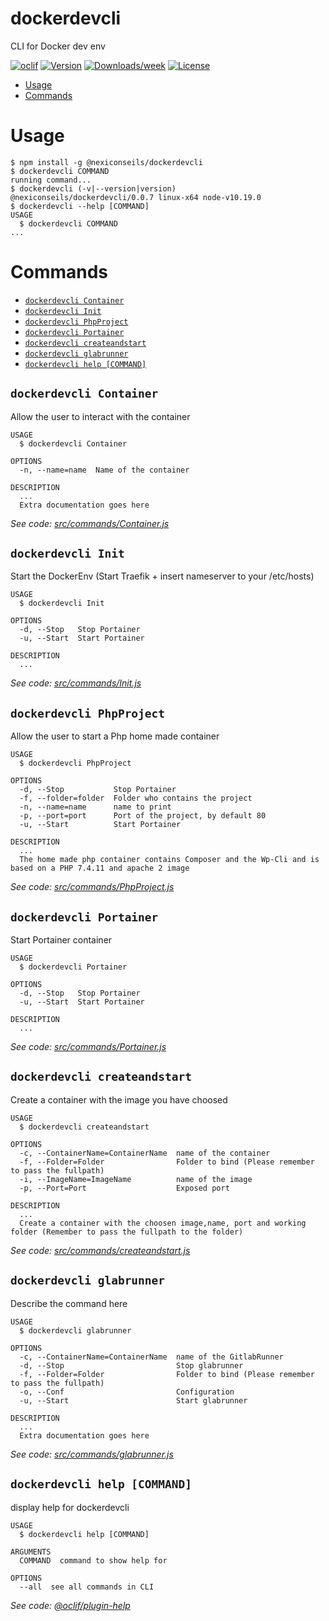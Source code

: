 dockerdevcli
============

CLI for Docker dev env

[![oclif](https://img.shields.io/badge/cli-oclif-brightgreen.svg)](https://oclif.io)
[![Version](https://img.shields.io/npm/v/dockerdevcli.svg)](https://npmjs.org/package/dockerdevcli)
[![Downloads/week](https://img.shields.io/npm/dw/dockerdevcli.svg)](https://npmjs.org/package/dockerdevcli)
[![License](https://img.shields.io/npm/l/dockerdevcli.svg)](https://github.com/batleforc/dockerdevcli/blob/master/package.json)

<!-- toc -->
* [Usage](#usage)
* [Commands](#commands)
<!-- tocstop -->
# Usage
<!-- usage -->
```sh-session
$ npm install -g @nexiconseils/dockerdevcli
$ dockerdevcli COMMAND
running command...
$ dockerdevcli (-v|--version|version)
@nexiconseils/dockerdevcli/0.0.7 linux-x64 node-v10.19.0
$ dockerdevcli --help [COMMAND]
USAGE
  $ dockerdevcli COMMAND
...
```
<!-- usagestop -->
# Commands
<!-- commands -->
* [`dockerdevcli Container`](#dockerdevcli-container)
* [`dockerdevcli Init`](#dockerdevcli-init)
* [`dockerdevcli PhpProject`](#dockerdevcli-phpproject)
* [`dockerdevcli Portainer`](#dockerdevcli-portainer)
* [`dockerdevcli createandstart`](#dockerdevcli-createandstart)
* [`dockerdevcli glabrunner`](#dockerdevcli-glabrunner)
* [`dockerdevcli help [COMMAND]`](#dockerdevcli-help-command)

## `dockerdevcli Container`

Allow the user to interact with the container

```
USAGE
  $ dockerdevcli Container

OPTIONS
  -n, --name=name  Name of the container

DESCRIPTION
  ...
  Extra documentation goes here
```

_See code: [src/commands/Container.js](https://github.com/batleforc/dockerdevcli/blob/v0.0.7/src/commands/Container.js)_

## `dockerdevcli Init`

Start the DockerEnv (Start Traefik + insert nameserver to your /etc/hosts)

```
USAGE
  $ dockerdevcli Init

OPTIONS
  -d, --Stop   Stop Portainer
  -u, --Start  Start Portainer

DESCRIPTION
  ...
```

_See code: [src/commands/Init.js](https://github.com/batleforc/dockerdevcli/blob/v0.0.7/src/commands/Init.js)_

## `dockerdevcli PhpProject`

Allow the user to start a Php home made container

```
USAGE
  $ dockerdevcli PhpProject

OPTIONS
  -d, --Stop           Stop Portainer
  -f, --folder=folder  Folder who contains the project
  -n, --name=name      name to print
  -p, --port=port      Port of the project, by default 80
  -u, --Start          Start Portainer

DESCRIPTION
  ...
  The home made php container contains Composer and the Wp-Cli and is based on a PHP 7.4.11 and apache 2 image
```

_See code: [src/commands/PhpProject.js](https://github.com/batleforc/dockerdevcli/blob/v0.0.7/src/commands/PhpProject.js)_

## `dockerdevcli Portainer`

Start Portainer container

```
USAGE
  $ dockerdevcli Portainer

OPTIONS
  -d, --Stop   Stop Portainer
  -u, --Start  Start Portainer

DESCRIPTION
  ...
```

_See code: [src/commands/Portainer.js](https://github.com/batleforc/dockerdevcli/blob/v0.0.7/src/commands/Portainer.js)_

## `dockerdevcli createandstart`

Create a container with the image you have choosed 

```
USAGE
  $ dockerdevcli createandstart

OPTIONS
  -c, --ContainerName=ContainerName  name of the container
  -f, --Folder=Folder                Folder to bind (Please remember to pass the fullpath)
  -i, --ImageName=ImageName          name of the image
  -p, --Port=Port                    Exposed port

DESCRIPTION
  ...
  Create a container with the choosen image,name, port and working folder (Remember to pass the fullpath to the folder)
```

_See code: [src/commands/createandstart.js](https://github.com/batleforc/dockerdevcli/blob/v0.0.7/src/commands/createandstart.js)_

## `dockerdevcli glabrunner`

Describe the command here

```
USAGE
  $ dockerdevcli glabrunner

OPTIONS
  -c, --ContainerName=ContainerName  name of the GitlabRunner
  -d, --Stop                         Stop glabrunner
  -f, --Folder=Folder                Folder to bind (Please remember to pass the fullpath)
  -o, --Conf                         Configuration
  -u, --Start                        Start glabrunner

DESCRIPTION
  ...
  Extra documentation goes here
```

_See code: [src/commands/glabrunner.js](https://github.com/batleforc/dockerdevcli/blob/v0.0.7/src/commands/glabrunner.js)_

## `dockerdevcli help [COMMAND]`

display help for dockerdevcli

```
USAGE
  $ dockerdevcli help [COMMAND]

ARGUMENTS
  COMMAND  command to show help for

OPTIONS
  --all  see all commands in CLI
```

_See code: [@oclif/plugin-help](https://github.com/oclif/plugin-help/blob/v3.2.0/src/commands/help.ts)_
<!-- commandsstop -->
